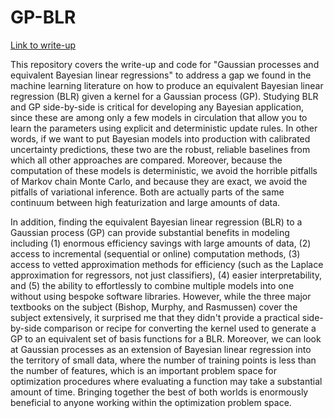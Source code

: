 # GP-BLR

[Link to write-up](main.pdf)

This repository covers the write-up and code for "Gaussian processes and equivalent Bayesian linear regressions" to address a gap we found in the machine learning literature on how to produce an equivalent Bayesian linear regression (BLR) given a kernel for a Gaussian process (GP). Studying BLR and GP side-by-side is critical for developing any Bayesian application, since these are among only a few models in  circulation that allow you to learn the parameters using explicit and deterministic update rules. In other words, if we want to put Bayesian models into production with calibrated uncertainty predictions, these two are the robust, reliable baselines from which all other approaches are compared. Moreover, because the computation of these models is deterministic, we avoid the horrible pitfalls of Markov chain Monte Carlo, and because they are exact, we avoid the pitfalls of variational inference. Both are actually parts of the same continuum between high featurization and large amounts of data. 

In addition, finding the equivalent Bayesian linear regression (BLR) to a Gaussian process (GP) can provide substantial benefits in modeling including (1) enormous efficiency savings with large amounts of data, (2) access to incremental (sequential or online) computation methods, (3) access to vetted approximation methods for efficiency (such as the Laplace approximation for regressors, not just classifiers), (4) easier interpretability, and (5) the ability to effortlessly to combine multiple models into one without using bespoke software libraries. However, while the three major textbooks on the subject (Bishop, Murphy, and Rasmussen) cover the subject extensively, it surprised me that they didn't provide a practical side-by-side comparison or recipe for converting the kernel used to generate a GP to an equivalent set of basis functions for a BLR. Moreover, we can look at Gaussian processes as an extension of Bayesian linear regression into the territory of small data, where the number of training points is less than the number of features, which is an important problem space for optimization procedures where evaluating a function may take a substantial amount of time. Bringing together the best of both worlds is enormously beneficial to anyone working within the optimization problem space.
